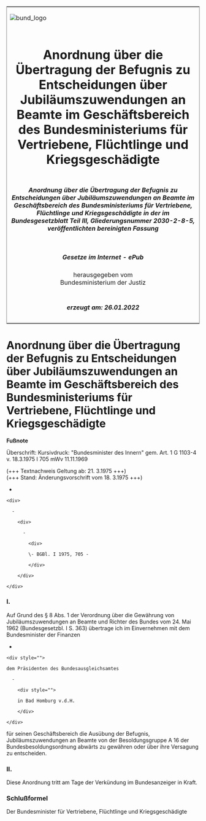 <span id="DECKBLATT.html"></span>

<table border="0" frame="border" width="100%">

<tr valign="top">

<td align="left">

![bund\_logo](BfJ_2021_Web_de_de.gif)

</td>

<td align="right">

 

</td>

</tr>

<tr align="center" valign="middle">

<td colspan="2">

# Anordnung über die Übertragung der Befugnis zu Entscheidungen über Jubiläumszuwendungen an Beamte im Geschäftsbereich des Bundesministeriums für Vertriebene, Flüchtlinge und Kriegsgeschädigte

</td>

</tr>

<tr align="center" valign="middle">

<td colspan="2">

##### Anordnung über die Übertragung der Befugnis zu Entscheidungen über Jubiläumszuwendungen an Beamte im Geschäftsbereich des Bundesministeriums für Vertriebene, Flüchtlinge und Kriegsgeschädigte in der im Bundesgesetzblatt Teil III, Gliederungsnummer 2030-2-8-5, veröffentlichten bereinigten Fassung

</td>

</tr>

<tr align="center" valign="middle">

<td colspan="2">

  
  

##### Gesetze im Internet - ePub  
  
herausgegeben vom  
Bundesministerium der Justiz

</td>

</tr>

<tr align="center" valign="bottom">

<td colspan="2">

  
  

##### erzeugt am: 26.01.2022

</td>

</tr>

</table>

<span id="BJNR510500963.html"></span>

# Anordnung über die Übertragung der Befugnis zu Entscheidungen über Jubiläumszuwendungen an Beamte im Geschäftsbereich des Bundesministeriums für Vertriebene, Flüchtlinge und Kriegsgeschädigte

<div>

  
**Fußnote**

<div class="jnhtml">

<div>

<div class="jurAbsatz">

Überschrift: Kursivdruck: "Bundesminister des Innern" gem. Art. 1 G
1103-4 v. 18.3.1975 I 705 mWv 11.11.1969  
  
(+++ Textnachweis Geltung ab: 21. 3.1975 +++)  
(+++ Stand: Änderungsvorschrift vom 18. 3.1975 +++)

  - 
    
    <div>
    
      - 
        
        <div>
        
          - 
            
            <div>
            
            \- BGBl. I 1975, 705 -
            
            </div>
        
        </div>
    
    </div>

</div>

</div>

</div>

</div>

<span id="BJNR510500963BJNE000100314.html"></span>

### I.  

<div>

<div class="jnhtml">

<div>

<div class="jurAbsatz">

Auf Grund des § 8 Abs. 1 der Verordnung über die Gewährung von
Jubiläumszuwendungen an Beamte und Richter des Bundes vom 24. Mai 1962
(Bundesgesetzbl. I S. 363) übertrage ich im Einvernehmen mit dem
Bundesminister der Finanzen

  - 
    
    <div style="">
    
    dem Präsidenten des Bundesausgleichsamtes
    
      - 
        
        <div style="">
        
        in Bad Homburg v.d.H.
        
        </div>
    
    </div>

für seinen Geschäftsbereich die Ausübung der Befugnis,
Jubiläumszuwendungen an Beamte von der Besoldungsgruppe A 16 der
Bundesbesoldungsordnung abwärts zu gewähren oder über ihre Versagung zu
entscheiden.

</div>

</div>

</div>

</div>

<span id="BJNR510500963BJNE000200314.html"></span>

### II.  

<div>

<div class="jnhtml">

<div>

<div class="jurAbsatz">

Diese Anordnung tritt am Tage der Verkündung im Bundesanzeiger in Kraft.

</div>

</div>

</div>

</div>

<span id="BJNR510500963BJNE000300314.html"></span>

### Schlußformel  

<div>

<div class="jnhtml">

<div>

<div class="jurAbsatz">

<span class="SP">Der Bundesminister für Vertriebene, Flüchtlinge und
Kriegsgeschädigte</span>

</div>

</div>

</div>

</div>
